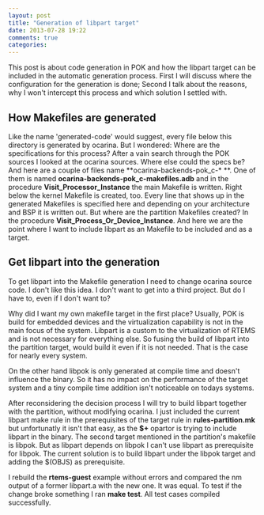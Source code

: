 ```yaml
---
layout: post
title: "Generation of libpart target"
date: 2013-07-28 19:22
comments: true
categories: 
---
```


This post is about code generation in POK and how the libpart target can be
included in the automatic generation process. First I will discuss where the
configuration for the generation is done; Second I talk about the reasons, why
I won't intercept this process and which solution I settled with.

## How Makefiles are generated

Like the name 'generated-code' would suggest, every file below this directory
is generated by ocarina. But I wondered: Where are the specifications for this
process?
After a vain search through the POK sources I looked at the ocarina sources.
Where else could the specs be? And here are a couple of files name
**ocarina-backends-pok\_c-\* **. One of them is named
**ocarina-backends-pok\_c-makefiles.adb** and in the procedure
**Visit_Processor_Instance** the main Makefile is written. Right below the
kernel Makefile is created, too. Every line that shows up in the generated
Makefiles is specified here and depending on your architecture and BSP it is
written out.
But where are the partition Makefiles created?
In the procedure **Visit_Process_Or_Device_Instance**. And here we are the
point where I want to include libpart as an Makefile to be included and as a
target.


## Get libpart into the generation

To get libpart into the Makefile generation I need to change ocarina source
code. I don't like this idea. I don't want to get into a third project. But do
I have to, even if I don't want to? 

Why did I want my own makefile target in the first place? 
Usually, POK is build for embedded devices and the virtualization capability is
not in the main focus of the system. Libpart is a custom to the virtualization
of RTEMS and is not necessary for everything else. So fusing the build of
libpart into the partition target, would build it even if it is not needed.
That is the case for nearly every system. 

On the other hand libpok is only generated at compile time and doesn't
influence the binary. So it has no impact on the performance of the target
system and a tiny compile time addition isn't noticeable on todays systems.


After reconsidering the decision process I will try to build libpart together
with the partition, without modifying ocarina. 
I just included the current libpart make rule in the prerequisites of the
target rule in **rules-partition.mk** but unfortunatly it isn't that easy, as
the **$+** opartor is trying to include libpart in the binary. 
The second target mentioned in the partition's makefile is libpok. But as
libpart depends on libpok I can't use libpart as prerequisite for libpok. 
The current solution is to build libpart under the libpok target and adding the
$(OBJS) as prerequisite. 

I rebuild the **rtems-guest** example without errors and compared the nm output
of a former libpart.a with the new one. It was equal. To test if the change
broke something I ran **make test**. All test cases compiled successfully.
